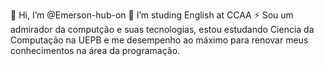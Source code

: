 👋 Hi, I’m @Emerson-hub-on
🌱 I’m studing English at CCAA
⚡ Sou um admirador da computção e suas tecnologias, estou estudando Ciencia da Computação na UEPB e me desempenho ao máximo para renovar meus conhecimentos na área da programação.



